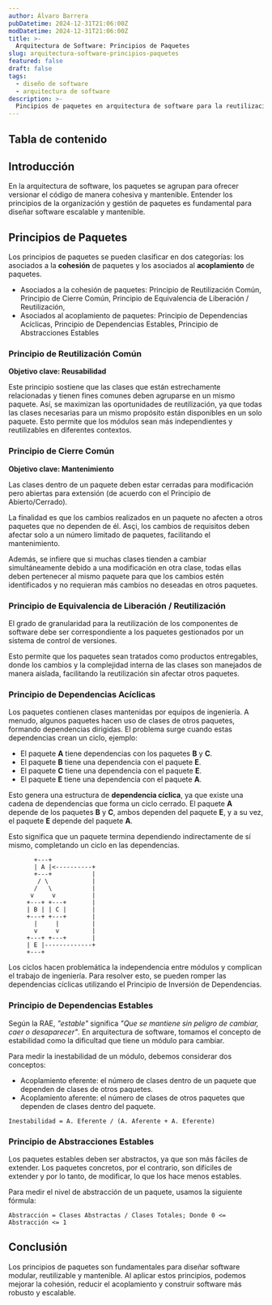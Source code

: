 ```yaml
---
author: Álvaro Barrera
pubDatetime: 2024-12-31T21:06:00Z
modDatetime: 2024-12-31T21:06:00Z
title: >-
  Arquitectura de Software: Principios de Paquetes
slug: arquitectura-software-principios-paquetes
featured: false
draft: false
tags:
  - diseño de software
  - arquitectura de software
description: >-
  Pincipios de paquetes en arquitectura de software para la reutilización, el mantenimiento y la estabilidad
---
```


## Tabla de contenido

<!-- toc -->

## Introducción

En la arquitectura de software, los paquetes se agrupan para ofrecer versionar el código de manera cohesiva y mantenible. Entender los principios de la organización y gestión de paquetes es fundamental para diseñar software escalable y mantenible.

## Principios de Paquetes

Los principios de paquetes se pueden clasificar en dos categorías: los asociados a la **cohesión** de paquetes y los asociados al **acoplamiento** de paquetes.

- Asociados a la cohesión de paquetes: Principio de Reutilización Común, Principio de Cierre Común, Principio de Equivalencia de Liberación / Reutilización, 
- Asociados al acoplamiento de paquetes: Principio de Dependencias Acíclicas, Principio de Dependencias Estables, Principio de Abstracciones Estables

### Principio de Reutilización Común

**Objetivo clave: Reusabilidad**

Este principio sostiene que las clases que están estrechamente relacionadas y tienen fines comunes deben agruparse en un mismo paquete. Así, se maximizan las oportunidades de reutilización, ya que todas las clases necesarias para un mismo propósito están disponibles en un solo paquete. Esto permite que los módulos sean más independientes y reutilizables en diferentes contextos.

### Principio de Cierre Común

**Objetivo clave: Mantenimiento**

Las clases dentro de un paquete deben estar cerradas para modificación pero abiertas para extensión (de acuerdo con el Principio de Abierto/Cerrado).

La finalidad es que los cambios realizados en un paquete no afecten a otros paquetes que no dependen de él. Asçi, los cambios de requisitos deben afectar solo a un número limitado de paquetes, facilitando el mantenimiento.

Además, se infiere que si muchas clases tienden a cambiar simultáneamente debido a una modificación en otra clase, todas ellas deben pertenecer al mismo paquete para que los cambios estén identificados y no requieran más cambios no deseadas en otros paquetes.

### Principio de Equivalencia de Liberación / Reutilización

El grado de granularidad para la reutilización de los componentes de software debe ser correspondiente a los paquetes gestionados por un sistema de control de versiones.

Esto permite que los paquetes sean tratados como productos entregables, donde los cambios y la complejidad interna de las clases son manejados de manera aislada, facilitando la reutilización sin afectar otros paquetes.

### Principio de Dependencias Acíclicas

Los paquetes contienen clases mantenidas por equipos de ingeniería. A menudo, algunos paquetes hacen uso de clases de otros paquetes, formando dependencias dirigidas. El problema surge cuando estas dependencias crean un ciclo, ejemplo:

- El paquete **A** tiene dependencias con los paquetes **B** y **C**.
- El paquete **B** tiene una dependencia con el paquete **E**.
- El paquete **C** tiene una dependencia con el paquete **E**.
- El paquete **E** tiene una dependencia con el paquete **A**.

Esto genera una estructura de **dependencia cíclica**, ya que existe una cadena de dependencias que forma un ciclo cerrado. El paquete **A** depende de los paquetes **B** y **C**, ambos dependen del paquete **E**, y a su vez, el paquete **E** depende del paquete **A**. 

Esto significa que un paquete termina dependiendo indirectamente de sí mismo, completando un ciclo en las dependencias.

```plaintext
       +---+
       | A |<----------+
       +---+           |
        / \            |
       /   \           |
      v     v          |
     +---+ +---+       |
     | B | | C |       |
     +---+ +---+       |
       |     |         |
       v     v         |
     +---+ +---+       |
     | E |-------------+
     +---+
```

Los ciclos hacen problemática la independencia entre módulos y complican el trabajo de ingeniería. Para resolver esto, se pueden romper las dependencias cíclicas utilizando el Principio de Inversión de Dependencias.

### Principio de Dependencias Estables

Según la RAE, _"estable"_ significa _"Que se mantiene sin peligro de cambiar, caer o desaparecer"_. En arquitectura de software, tomamos el concepto de estabilidad como la dificultad que tiene un módulo para cambiar.

Para medir la inestabilidad de un módulo, debemos considerar dos conceptos: 

- Acoplamiento eferente: el número de clases dentro de un paquete que dependen de clases de otros paquetes.
- Acoplamiento aferente: el número de clases de otros paquetes que dependen de clases dentro del paquete.

```
Inestabilidad = A. Eferente / (A. Aferente + A. Eferente)
```

### Principio de Abstracciones Estables

Los paquetes estables deben ser abstractos, ya que son más fáciles de extender. Los paquetes concretos, por el contrario, son difíciles de extender y por lo tanto, de modificar, lo que los hace menos estables. 

Para medir el nivel de abstracción de un paquete, usamos la siguiente fórmula:

```
Abstracción = Clases Abstractas / Clases Totales; Donde 0 <= Abstracción <= 1
```

## Conclusión

Los principios de paquetes son fundamentales para diseñar software modular, reutilizable y mantenible. Al aplicar estos principios, podemos mejorar la cohesión, reducir el acoplamiento y construir software más robusto y escalable.

